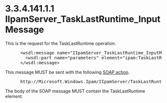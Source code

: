 <html dir="LTR" xmlns:mshelp="http://msdn.microsoft.com/mshelp" xmlns:ddue="http://ddue.schemas.microsoft.com/authoring/2003/5" xmlns:xlink="http://www.w3.org/1999/xlink" xmlns:tool="http://www.microsoft.com/tooltip">
 <body>
 <div id="header">
 <h1 class="heading">3.3.4.141.1.1 IIpamServer_TaskLastRuntime_InputMessage</h1>
 </div>
 <div id="mainSection">
 <div id="mainBody">
 <div id="allHistory" class="saveHistory"></div>
 <div id="sectionSection0" class="section" name="collapseableSection">
 

<p>This is the request for the TaskLastRuntime operation.</p>

<dl>
<dd>
<div><pre> &lt;wsdl:message name=&quot;IIpamServer_TaskLastRuntime_InputMessage&quot;&gt;
   &lt;wsdl:part name=&quot;parameters&quot; element=&quot;ipam:TaskLastRuntime&quot; /&gt;
 &lt;/wsdl:message&gt;
</pre></div>
</dd></dl>

<p>This message MUST be sent with the following <a href="21b4a631-8f28-420f-822f-c5f879d5046e.md#gt_c1358651-96c1-4ce0-8e1f-b0b7a94145e3">SOAP action</a>.</p>

<dl>
<dd>
<div><pre> http://Microsoft.Windows.Ipam/IIpamServer/TaskLastRuntime
</pre></div>
</dd></dl>

<p>The body of the SOAP message MUST contain the
TaskLastRuntime element.</p>


 </div>
 </div>
 </div>
 </body>
</html>